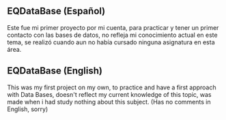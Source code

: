 EQDataBase  (Español)
----------
Este fue mi primer proyecto por mi cuenta, para practicar y tener un primer contacto con las bases de datos, no refleja mi conocimiento actual en este tema, se realizó cuando aun no había cursado ninguna asignatura en esta área.


EQDataBase (English)
----------
This was my first project on my own, to practice and have a first approach with Data Bases, doesn't reflect my current knowledge of this topic, was made when i had study nothing about this subject. (Has no comments in English, sorry)